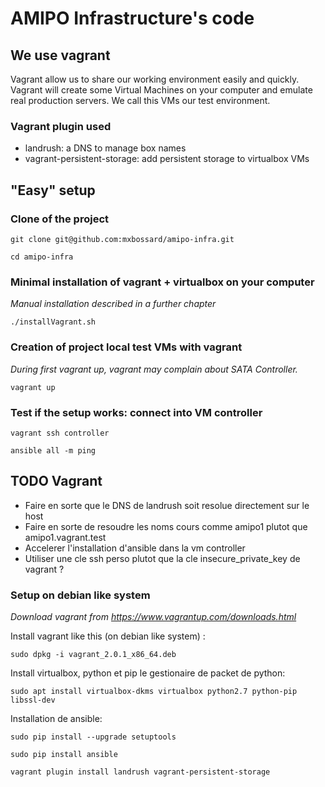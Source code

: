 AMIPO Infrastructure's code
=======

## We use vagrant
Vagrant allow us to share our working environment easily and quickly.
Vagrant will create some Virtual Machines on your computer and emulate real production servers.
We call this VMs our test environment.

### Vagrant plugin used
* landrush: a DNS to manage box names
* vagrant-persistent-storage: add persistent storage to virtualbox VMs

## "Easy" setup

### Clone of the project
`git clone git@github.com:mxbossard/amipo-infra.git`

`cd amipo-infra`

### Minimal installation of vagrant + virtualbox on your computer
_Manual installation described in a further chapter_

`./installVagrant.sh`

### Creation of project local test VMs with vagrant
_During first vagrant up, vagrant may complain about SATA Controller._

`vagrant up`

### Test if the setup works: connect into VM controller
`vagrant ssh controller`

`ansible all -m ping`

## TODO Vagrant
* Faire en sorte que le DNS de landrush soit resolue directement sur le host
* Faire en sorte de resoudre les noms cours comme amipo1 plutot que amipo1.vagrant.test
* Accelerer l'installation d'ansible dans la vm controller
* Utiliser une cle ssh perso plutot que la cle insecure_private_key de vagrant ?



### Setup on debian like system
_Download vagrant from https://www.vagrantup.com/downloads.html_

Install vagrant like this (on debian like system) : 

`sudo dpkg -i vagrant_2.0.1_x86_64.deb`

Install virtualbox, python et pip le gestionaire de packet de python:

`sudo apt install virtualbox-dkms virtualbox python2.7 python-pip libssl-dev`

Installation de ansible:

`sudo pip install --upgrade setuptools`

`sudo pip install ansible`

`vagrant plugin install landrush vagrant-persistent-storage`

